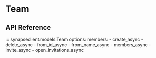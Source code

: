 # Team

## API Reference

::: synapseclient.models.Team
    options:
        members:
        - create_async
        - delete_async
        - from_id_async
        - from_name_async
        - members_async
        - invite_async
        - open_invitations_async
